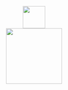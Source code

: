 <div align="center">
  <img
    height="60"
    src="https://readme-typing-svg.herokuapp.com?font=Fira+Code&weight=200&size=40&letterSpacing=1&duration=1&pause=1000&color=B22222&width=600&height=60&lines=svanxx"
  />
</div>

<div align="center">
  <img
    height="150"
    src="https://readme-typing-svg.herokuapp.com?font=Fira+Code&weight=200&letterSpacing=1&pause=1000&color=B22222&width=600&lines=%59%6F%2C%20%69%74%E2%80%99%73%20%79%61%20%62%6F%79%20%73%73%73%76%61%6D%32%20%70%75%6C%6C%69%6E%E2%80%99%20%75%70%20%E2%80%94%20%73%75%70%20%61%6E%79%6F%6E%65%3F"
  />
</div>
